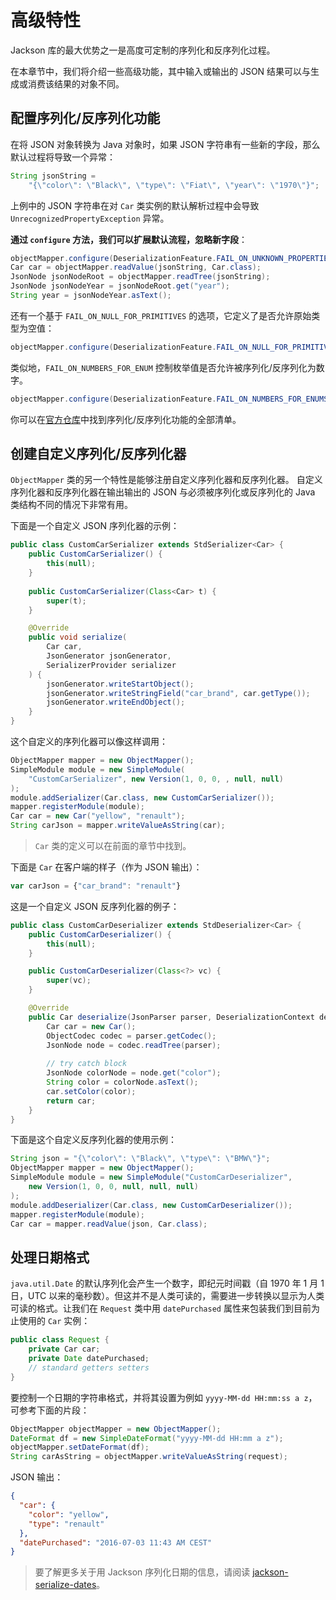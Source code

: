 # 高级特性

Jackson 库的最大优势之一是高度可定制的序列化和反序列化过程。

在本章节中，我们将介绍一些高级功能，其中输入或输出的 JSON 结果可以与生成或消费该结果的对象不同。

## 配置序列化/反序列化功能

在将 JSON 对象转换为 Java 对象时，如果 JSON 字符串有一些新的字段，那么默认过程将导致一个异常：

```java
String jsonString =
    "{\"color\": \"Black\", \"type\": \"Fiat\", \"year\": \"1970\"}";
```

上例中的 JSON 字符串在对 `Car` 类实例的默认解析过程中会导致 `UnrecognizedPropertyException` 异常。

**通过 `configure` 方法，我们可以扩展默认流程，忽略新字段**：

```java
objectMapper.configure(DeserializationFeature.FAIL_ON_UNKNOWN_PROPERTIES, false);
Car car = objectMapper.readValue(jsonString, Car.class);
JsonNode jsonNodeRoot = objectMapper.readTree(jsonString);
JsonNode jsonNodeYear = jsonNodeRoot.get("year");
String year = jsonNodeYear.asText();
```

还有一个基于 `FAIL_ON_NULL_FOR_PRIMITIVES` 的选项，它定义了是否允许原始类型为空值：

```java
objectMapper.configure(DeserializationFeature.FAIL_ON_NULL_FOR_PRIMITIVES, false);
```

类似地，`FAIL_ON_NUMBERS_FOR_ENUM` 控制枚举值是否允许被序列化/反序列化为数字。

```java
objectMapper.configure(DeserializationFeature.FAIL_ON_NUMBERS_FOR_ENUMS, false);
```

你可以在[官方仓库](https://github.com/FasterXML/jackson-databind/wiki/Serialization-Features)中找到序列化/反序列化功能的全部清单。

## 创建自定义序列化/反序列化器

`ObjectMapper` 类的另一个特性是能够注册自定义序列化器和反序列化器。 自定义序列化器和反序列化器在输出输出的 JSON
与必须被序列化或反序列化的 Java 类结构不同的情况下非常有用。

下面是一个自定义 JSON 序列化器的示例：

```java
public class CustomCarSerializer extends StdSerializer<Car> {
    public CustomCarSerializer() {
        this(null);
    }
    
    public CustomCarSerializer(Class<Car> t) {
        super(t);
    }

    @Override
    public void serialize(
        Car car,
        JsonGenerator jsonGenerator,
        SerializerProvider serializer
    ) {
        jsonGenerator.writeStartObject();
        jsonGenerator.writeStringField("car_brand", car.getType());
        jsonGenerator.writeEndObject();
    }
}
```

这个自定义的序列化器可以像这样调用：

```java
ObjectMapper mapper = new ObjectMapper();
SimpleModule module = new SimpleModule(
    "CustomCarSerializer", new Version(1, 0, 0, , null, null)
);
module.addSerializer(Car.class, new CustomCarSerializer());
mapper.registerModule(module);
Car car = new Car("yellow", "renault");
String carJson = mapper.writeValueAsString(car);
```

> `Car` 类的定义可以在前面的章节中找到。

下面是 `Car` 在客户端的样子（作为 JSON 输出）：

```javascript
var carJson = {"car_brand": "renault"}
```

这是一个自定义 JSON 反序列化器的例子：

```java
public class CustomCarDeserializer extends StdDeserializer<Car> {
    public CustomCarDeserializer() {
        this(null);
    }

    public CustomCarDeserializer(Class<?> vc) {
        super(vc);
    }

    @Override
    public Car deserialize(JsonParser parser, DeserializationContext deserializer) {
        Car car = new Car();
        ObjectCodec codec = parser.getCodec();
        JsonNode node = codec.readTree(parser);
 
        // try catch block
        JsonNode colorNode = node.get("color");
        String color = colorNode.asText();
        car.setColor(color);
        return car;
    }
}
```

下面是这个自定义反序列化器的使用示例：

```java
String json = "{\"color\": \"Black\", \"type\": \"BMW\"}";
ObjectMapper mapper = new ObjectMapper();
SimpleModule module = new SimpleModule("CustomCarDeserializer",
    new Version(1, 0, 0, null, null, null)
);
module.addDeserializer(Car.class, new CustomCarDeserializer());
mapper.registerModule(module);
Car car = mapper.readValue(json, Car.class);
```

## 处理日期格式

`java.util.Date` 的默认序列化会产生一个数字，即纪元时间戳（自 1970 年 1 月 1 日，UTC
以来的毫秒数）。但这并不是人类可读的，需要进一步转换以显示为人类可读的格式。让我们在 `Request` 类中用 `datePurchased`
属性来包装我们到目前为止使用的 `Car` 实例：

```java
public class Request {
    private Car car;
    private Date datePurchased;
    // standard getters setters
}
```

要控制一个日期的字符串格式，并将其设置为例如 `yyyy-MM-dd HH:mm:ss a z`，可参考下面的片段：

```java
ObjectMapper objectMapper = new ObjectMapper();
DateFormat df = new SimpleDateFormat("yyyy-MM-dd HH:mm a z");
objectMapper.setDateFormat(df);
String carAsString = objectMapper.writeValueAsString(request);
```

JSON 输出：

```json
{
  "car": {
    "color": "yellow",
    "type": "renault"
  },
  "datePurchased": "2016-07-03 11:43 AM CEST"
}
```

> 要了解更多关于用 Jackson 序列化日期的信息，请阅读 [jackson-serialize-dates](https://www.baeldung.com/jackson-serialize-dates)。
